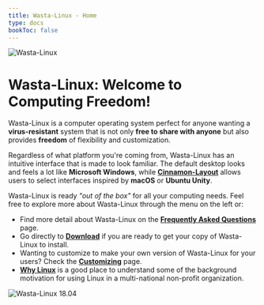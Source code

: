 ```yaml
---
title: Wasta-Linux - Home
type: docs
bookToc: false
---
```


![Wasta-Linux](/media/wasta-linux-round-128.png)

# Wasta-Linux: Welcome to Computing Freedom!

Wasta-Linux is a computer operating system perfect for anyone wanting a **virus-resistant** system that is not only **free to share with anyone** but also provides **freedom** of flexibility and customization.

Regardless of what platform you're coming from, Wasta-Linux has an intuitive interface that is made to look familiar. The default desktop looks and feels a lot like **Microsoft Windows**, while [**Cinnamon-Layout**](/wasta-apps/cinnamon-layout) allows users to select interfaces inspired by **macOS** or **Ubuntu Unity**.

Wasta-Linux is ready *"out of the box"* for all your computing needs. Feel free to explore more about Wasta-Linux through the menu on the left or:

* Find more detail about Wasta-Linux on the [**Frequently Asked Questions**](/home/faq) page.
* Go directly to [**Download**](/home/download) if you are ready to get your copy of Wasta-Linux to install.
* Wanting to customize to make your own version of Wasta-Linux for your users? Check the [**Customizing**](/home/customizing) page.
* [**Why Linux**](/home/why-linux) is a good place to understand some of the background motivation for using Linux in a multi-national non-profit organization.

![Wasta-Linux 18.04](/media/index/wasta-linux-800.png)
